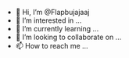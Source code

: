 - 👋 Hi, I’m @Flapbujajaaj
- 👀 I’m interested in ...
- 🌱 I’m currently learning ...
- 💞️ I’m looking to collaborate on ...
- 📫 How to reach me ...

<!---
Flapbujajaaj/Flapbujajaaj is a ✨ special ✨ repository because its `README.md` (this file) appears on your GitHub profile.
You can click the Preview link to take a look at your changes.
--->

